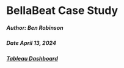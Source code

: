 # BellaBeat Case Study

##### Author: Ben Robinson

##### Date April 13, 2024

##### [Tableau Dashboard](https://public.tableau.com/app/profile/ben.robinson7893/viz/BellaBeatAnalysisDashboard/BellaBeatAnalysisDashboard_1)

